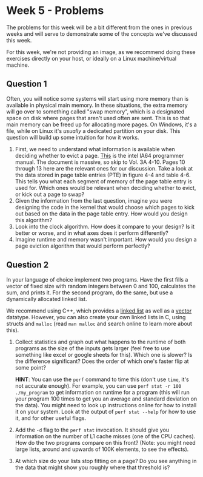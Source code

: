 # Week 5 - Problems
The problems for this week will be a bit different from the ones in previous weeks and
will serve to demonstrate some of the concepts we've discussed this week.

For this week, we're not providing an image, as we recommend doing these exercises
directly on your host, or ideally on a Linux machine/virtual machine.

## Question 1

Often, you will notice some systems will start using more memory than is
available in physical main memory. In these situations, the extra memory will go over
to something called "swap memory", which is a designated space on disk where pages that
aren't used often are sent. This is so that main memory can be freed up for allocating
more pages. On Windows, it's a file, while on Linux it's *usually* a dedicated partition
on your disk. This question will build up some intuition for how it works.

1. First, we need to understand what information is available when deciding whether to
   evict a page.
   [This](https://software.intel.com/content/dam/develop/public/us/en/documents/325462-sdm-vol-1-2abcd-3abcd.pdf)
   is the intel IA64 programmer manual. The document is massive, so skip to Vol. 3A
   4-10. Pages 10 through 13 here are the relevant ones for our discussion. Take a look
   at the data stored in page table entries (PTE) in figure 4-4 and table 4-6. This
   tells you what each segment of memory of the page table entry is used for. Which
   ones would be relevant when deciding whether to evict, or kick out a page to swap?
2. Given the information from the last question, imagine you were designing the code in
   the kernel that would choose which pages to kick out based on the data in the page
   table entry. How would you design this algorithm?
3. Look into the clock algorithm. How does it compare to your design? Is it better or
   worse, and in what axes does it perform differently?
4. Imagine runtime and memory wasn't important. How would you design a page eviction
   algorithm that would perform perfectly?

## Question 2

In your language of choice implement two programs. Have the first fills a vector of
fixed size with random integers between 0 and 100, calculates the sum, and prints it.
For the second program, do the same, but use a dynamically allocated linked list.

We recommend using C++, which provides a
[linked list](http://www.cplusplus.com/reference/list/list/) as well as a
[vector](http://www.cplusplus.com/reference/vector/vector/) datatype. However, you can
also create your own linked lists in C, using structs and `malloc` (read `man malloc`
and search online to learn more about this).

1. Collect statistics and graph out what happens to the runtime of both programs as the
   size of the inputs gets larger (feel free to use something like excel or google
   sheets for this). Which one is slower? Is the difference significant? Does the order
   of which one's faster flip at some point?

   **HINT**: You can use the `perf` command to time this (don't use `time`, it's not
   accurate enough). For example, you can use `perf stat -r 100 ./my_program` to
   get information on runtime for a program (this will run your program 100 times to
   get you an average and standard deviation on the data). You might need to look up
   instructions online for how to install it on your system. Look at the output of
   `perf stat --help` for how to use it, and for other useful flags.

2. Add the `-d` flag to the `perf stat` invocation. It should give you information on
   the number of L1 cache misses (one of the CPU caches). How do the two programs
   compare on this front? (Note: you might need large lists, around and upwards of 100K
   elements, to see the effects).

3. At which size do your lists stop fitting on a page? Do you see anything in the data
   that might show you roughly where that threshold is?
